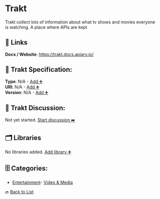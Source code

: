 # Trakt

Trakt collect lots of information about what tv shows and movies everyone is watching. A place where APIs are kept

##  🔗 Links
**Docs / Website**: https://trakt.docs.apiary.io/

## 🧬 Trakt Specification:
**Type**: N/A - [Add ➕](https://github.com/apis-list/apis-list/edit/main/apis/trakt/trakt.yaml)  
**URI**: N/A - [Add ➕](https://github.com/apis-list/apis-list/edit/main/apis/trakt/trakt.yaml)  
**Version**: N/A - [Add ➕](https://github.com/apis-list/apis-list/edit/main/apis/trakt/trakt.yaml)

## 💬 Trakt Discussion:
Not yet started. [Start discussion ➡️](https://github.com/apis-list/apis-list/discussions/new)

## 🗂️ Libraries

No libraries added. [Add library ➕](https://github.com/apis-list/apis-list/edit/main/apis/trakt/trakt.yaml)    


## 🗄️ Categories:
- [Entertainment](https://github.com/apis-list/apis-list#entertainment-)- [Video & Media](https://github.com/apis-list/apis-list#video--media-)

🔙  [Back to List](https://github.com/apis-list/apis-list)
